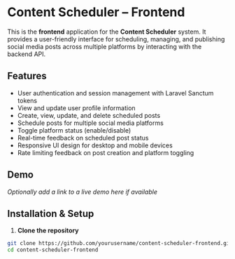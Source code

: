 # Content Scheduler – Frontend

This is the **frontend** application for the **Content Scheduler** system. It provides a user-friendly interface for scheduling, managing, and publishing social media posts across multiple platforms by interacting with the backend API.

## Features

- User authentication and session management with Laravel Sanctum tokens
- View and update user profile information
- Create, view, update, and delete scheduled posts
- Schedule posts for multiple social media platforms
- Toggle platform status (enable/disable)
- Real-time feedback on scheduled post status
- Responsive UI design for desktop and mobile devices
- Rate limiting feedback on post creation and platform toggling

## Demo

_Optionally add a link to a live demo here if available_

## Installation & Setup

1. **Clone the repository**
```bash
git clone https://github.com/yourusername/content-scheduler-frontend.git
cd content-scheduler-frontend
